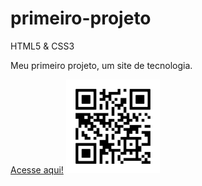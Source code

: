 # primeiro-projeto
 HTML5 & CSS3

 Meu primeiro projeto, um site de tecnologia.

<html>
<a href="https://luccadevsilva.github.io/primeiro-projeto/site.html">Acesse aqui!</a>


<img src="pacote-projeto-d010\imagens/frame1.png"> 
</html>

